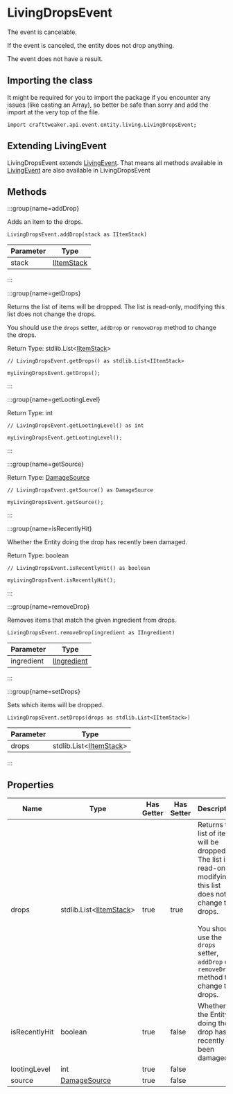 # LivingDropsEvent



The event is cancelable.

If the event is canceled, the entity does not drop anything.

The event does not have a result.



## Importing the class

It might be required for you to import the package if you encounter any issues (like casting an Array), so better be safe than sorry and add the import at the very top of the file.
```zenscript
import crafttweaker.api.event.entity.living.LivingDropsEvent;
```


## Extending LivingEvent

LivingDropsEvent extends [LivingEvent](/forge/api/event/entity/LivingEvent). That means all methods available in [LivingEvent](/forge/api/event/entity/LivingEvent) are also available in LivingDropsEvent

## Methods

:::group{name=addDrop}

Adds an item to the drops.

```zenscript
LivingDropsEvent.addDrop(stack as IItemStack)
```

| Parameter |                    Type                    |
|-----------|--------------------------------------------|
| stack     | [IItemStack](/vanilla/api/item/IItemStack) |


:::

:::group{name=getDrops}

Returns the list of items will be dropped. The list is read-only, modifying this list does not change the drops.
 
 You should use the `drops` setter, `addDrop` or `removeDrop` method to change the drops.

Return Type: stdlib.List&lt;[IItemStack](/vanilla/api/item/IItemStack)&gt;

```zenscript
// LivingDropsEvent.getDrops() as stdlib.List<IItemStack>

myLivingDropsEvent.getDrops();
```

:::

:::group{name=getLootingLevel}

Return Type: int

```zenscript
// LivingDropsEvent.getLootingLevel() as int

myLivingDropsEvent.getLootingLevel();
```

:::

:::group{name=getSource}

Return Type: [DamageSource](/vanilla/api/world/DamageSource)

```zenscript
// LivingDropsEvent.getSource() as DamageSource

myLivingDropsEvent.getSource();
```

:::

:::group{name=isRecentlyHit}

Whether the Entity doing the drop has recently been damaged.

Return Type: boolean

```zenscript
// LivingDropsEvent.isRecentlyHit() as boolean

myLivingDropsEvent.isRecentlyHit();
```

:::

:::group{name=removeDrop}

Removes items that match the given ingredient from drops.

```zenscript
LivingDropsEvent.removeDrop(ingredient as IIngredient)
```

| Parameter  |                        Type                        |
|------------|----------------------------------------------------|
| ingredient | [IIngredient](/vanilla/api/ingredient/IIngredient) |


:::

:::group{name=setDrops}

Sets which items will be dropped.

```zenscript
LivingDropsEvent.setDrops(drops as stdlib.List<IItemStack>)
```

| Parameter |                             Type                              |
|-----------|---------------------------------------------------------------|
| drops     | stdlib.List&lt;[IItemStack](/vanilla/api/item/IItemStack)&gt; |


:::


## Properties

|     Name      |                             Type                              | Has Getter | Has Setter |                                                                                                        Description                                                                                                         |
|---------------|---------------------------------------------------------------|------------|------------|----------------------------------------------------------------------------------------------------------------------------------------------------------------------------------------------------------------------------|
| drops         | stdlib.List&lt;[IItemStack](/vanilla/api/item/IItemStack)&gt; | true       | true       | Returns the list of items will be dropped. The list is read-only, modifying this list does not change the drops. <br />   <br />  You should use the `drops` setter, `addDrop` or `removeDrop` method to change the drops. |
| isRecentlyHit | boolean                                                       | true       | false      | Whether the Entity doing the drop has recently been damaged.                                                                                                                                                               |
| lootingLevel  | int                                                           | true       | false      |                                                                                                                                                                                                                            |
| source        | [DamageSource](/vanilla/api/world/DamageSource)               | true       | false      |                                                                                                                                                                                                                            |

